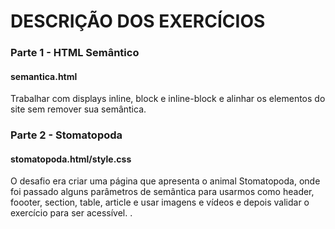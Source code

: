 # DESCRIÇÃO DOS EXERCÍCIOS


### Parte 1 - HTML Semântico

#### semantica.html

Trabalhar com displays inline, block e inline-block e alinhar os elementos do site sem remover sua semântica.


### Parte 2 - Stomatopoda

#### stomatopoda.html/style.css

O desafio era criar uma página que apresenta o animal Stomatopoda, onde foi passado alguns parâmetros de semântica para usarmos como header, foooter, section, table, article e  usar imagens e vídeos e depois validar o exercício para ser acessível.   .





 


